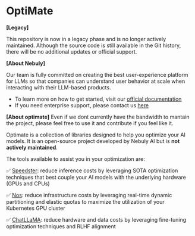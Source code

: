 # OptiMate

**[Legacy]**

This repository is now in a legacy phase and is no longer actively maintained. Although the source code is still available in the Git history, there will be no additional updates or official support.

**[About Nebuly]**

Our team is fully committed on creating the best user-experience platform for LLMs so that companies can understand user behavior at scale when interacting with their LLM-based products. 
- To learn more on how to get started, visit our [official documentation](https://docs.nebuly.com/welcome/overview)
- If you need enterprise support, please contact us [here](https://www.nebuly.com/nebuly-book-a-demo)

**[About optimate]**
Even if we dont currently have the bandwidth to mantain the project, please feel free to use it and contribute if you feel like it.

Optimate is a collection of libraries designed to help you optimize your AI models. It is an open-source project developed by Nebuly AI but is **not actively maintained**.

The tools available to assist you in your optimization are:

✅ [Speedster](https://github.com/nebuly-ai/optimate/tree/main/optimization/speedster): reduce inference costs by leveraging SOTA optimization techniques that best couple your AI models with the underlying hardware (GPUs and CPUs)

✅ [Nos](https://github.com/nebuly-ai/nos): reduce infrastructure costs by leveraging real-time dynamic partitioning and elastic quotas to maximize the utilization of your Kubernetes GPU cluster

✅ [ChatLLaMA](https://github.com/nebuly-ai/optimate/tree/main/optimization/chatllama): reduce hardware and data costs by leveraging fine-tuning optimization techniques and RLHF alignment
